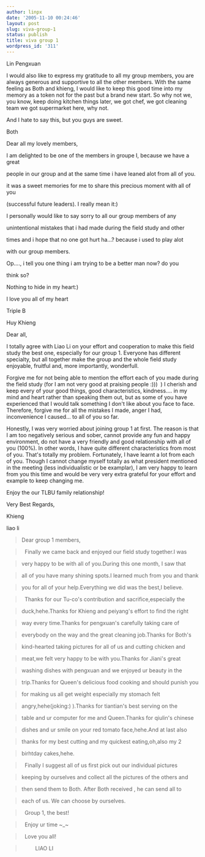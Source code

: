 ```yaml
---
author: linpx
date: '2005-11-10 00:24:46'
layout: post
slug: viva-group-1
status: publish
title: viva group 1
wordpress_id: '311'
---
```


  

Lin Pengxuan

  

I would also like to express my gratitude to all my group members, you are
always generous and supportive to all the other members. With the same feeling
as Both and khieng, I would like to keep this good time into my memory as a
token not for the past but a brand new start. So why not we, you know, keep
doing kitchen things later, we got chef, we got cleaning team we got
supermarket here, why not.

And I hate to say this, but you guys are sweet.

  

  

Both

  

Dear all my lovely members,

  

I am delighted to be one of the members in groupe I, because we have a great

people in our group and at the same time i have leaned alot from all of you.

it was a sweet memories for me to share this precious moment with all of you

(successful future leaders). I really mean it:)

  

I personally would like to say sorry to all our group members of any

unintentional mistakes that i had made during the field study and other

times and i hope that no one got hurt ha...? because i used to play alot

with our group members.

Op...., i tell you one thing i am trying to be a better man now? do you

think so?

Nothing to hide in my heart:)

  

I love you all of my heart

  

Triple B

  

  

  

Huy Khieng

  

Dear all,

  

I totally agree with Liao Li on your effort and cooperation to make this field
study the best one, especially for our group 1. Everyone has different
specialty, but all together make the group and the whole field study
enjoyable, fruitful and, more importantly, wonderfull.

  

Forgive me for not being able to mention the effort each of you made during
the field study (for I am not very good at praising people :)))  ) I cherish
and keep every of your good things, good characteristics, kindness.... in my
mind and heart rather than speaking them out, but as some of you have
experienced that I would talk something I don't like about you face to face.
Therefore, forgive me for all the mistakes I made, anger I had, inconvenience
I caused... to all of you so far.

  

Honestly, I was very worried about joining group 1 at first. The reason is
that I am too negatively serious and sober, cannot provide any fun and happy
environment, do not have a very friendly and good relationship with all of you
(100%). In other words, I have quite different characteristics from most of
you. That's totally my problem. Fortunately, I have learnt a lot from each of
you. Though I cannot change myself totally as what president mentioned in the
meeting (less individualistic or be examplar), I am very happy to learn from
you this time and would be very very extra grateful for your effort and
example to keep changing me.

  

Enjoy the our TLBU family relationship!

  

Very Best Regards,

  

Khieng

  

  

  

  

  

liao li

  

>Dear group 1 members,

>  Finally we came back and enjoyed our field study together.I was

>very happy to be with all of you.During this one month, I saw that

>all of you have many shining spots.I learned much from you and thank

>you for all of your help.Everything we did was the best,I believe.

>  Thanks for our Tu-co's contribution and sacrifice,especially the

>duck,hehe.Thanks for Khieng and peiyang's effort to find the right

>way every time.Thanks for pengxuan's carefully taking care of

>everybody on the way and the great cleaning job.Thanks for Both's

>kind-hearted taking pictures for all of us and cutting chicken and

>meat,we felt very happy to be with you.Thanks for Jiani's great

>washing dishes with pengxuan and we enjoyed ur beauty in the

>trip.Thanks for Queen's delicious food cooking and should punish you

>for making us all get weight especially my stomach felt

>angry,hehe(joking:) ).Thanks for tiantian's best serving on the

>table and ur computer for me and Queen.Thanks for qiulin's chinese

>dishes and ur smile on your red tomato face,hehe.And at last also

>thanks for my best cutting and my quickest eating,oh,also my 2

>birhtday cakes,hehe.

>  Finally I suggest all of us first pick out our individual pictures

>keeping by ourselves and collect all the pictures of the others and

>then send them to Both. After Both received , he can send all to

>each of us. We can choose by ourselves.

>  Group 1, the best!

>  Enjoy ur time ~_~

>  Love you all!

>         LIAO LI

